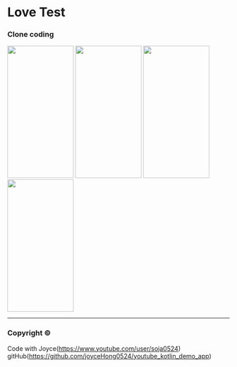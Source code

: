 # Love Test

### Clone coding

<p float="left">
	<img src="https://user-images.githubusercontent.com/47289479/94244933-8a3fe380-ff54-11ea-8019-ece6bed330d3.JPG" width="150" height="300"/>
	<img src="https://user-images.githubusercontent.com/47289479/94245071-b65b6480-ff54-11ea-9677-13f946cb12ba.JPG" width="150" height="300"/>
	<img src="https://user-images.githubusercontent.com/47289479/94245096-bfe4cc80-ff54-11ea-8efe-0c2aed4a74d5.JPG" width="150" height="300"/>
	<img src="https://user-images.githubusercontent.com/47289479/94245106-c115f980-ff54-11ea-9957-7c28e347a98c.JPG" width="150" height="300"/>
</p>



<hr />

### Copyright ©  
Code with Joyce(https://www.youtube.com/user/soja0524)  
gitHub(https://github.com/joyceHong0524/youtube_kotlin_demo_app)  


